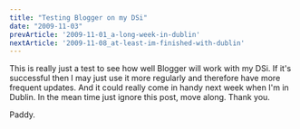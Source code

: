 ```yaml
---
title: "Testing Blogger on my DSi"
date: "2009-11-03"
prevArticle: '2009-11-01_a-long-week-in-dublin'
nextArticle: '2009-11-08_at-least-im-finished-with-dublin'
---
```

This is really just a test to see how well Blogger will work with my DSi. If it's successful then I may just use it more regularly and therefore have more frequent updates. And it could really come in handy next week when I'm in Dublin. In the mean time just ignore this post, move along. Thank you.

Paddy.